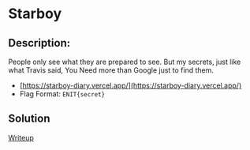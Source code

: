 # Starboy


## Description: 
People only see what they are prepared to see. But my secrets, just like what Travis said, You Need more than Google just to find them.

- [https://starboy-diary.vercel.app/](https://starboy-diary.vercel.app/)
- Flag Format: `ENIT{secret}`

## Solution
[Writeup](Writeup.md)